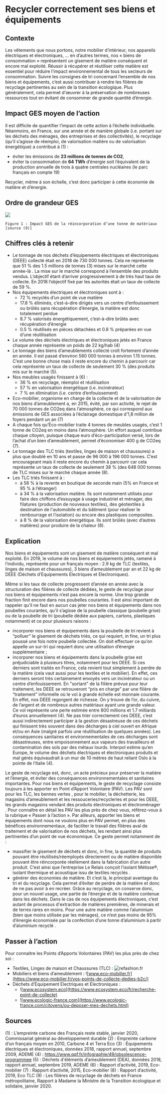 # Recycler correctement ses biens et équipements

## Contexte
Les vêtements que nous portons, notre mobilier d’intérieur, nos appareils électriques et électroniques, … en d’autres termes, nos « biens de consommation » représentent un gisement de matière conséquent et encore mal exploité. Réussir à récupérer et réutiliser cette matière est essentiel pour réduire l’impact environnemental de tous les secteurs de consommation. Suivre les consignes de tri concernant l’ensemble de nos biens et équipements, c’est aussi contribuer à rendre les filières de recyclage pertinentes au sein de la transition écologique. Plus généralement, cela permet d'œuvrer à la préservation de nombreuses ressources tout en évitant de consommer de grande quantité d’énergie.

## Impact GES moyen de l’action
Il est difficile de quantifier l’impact de cette action à l’échelle individuelle. Néanmoins, en France, sur une année et de manière globale (i.e. portant sur les déchets des ménages, des entreprises et des collectivités), le recyclage (qu’il s’agisse de réemploi, de valorisation matière ou de valorisation énergétique) a contribué à (1) :
- éviter les émissions de **23 millions de tonnes de CO2**,
- éviter la consommation de **64 TWh** d’énergie soit l’équivalent de la production annuelle de trois à quatre centrales nucléaires (le parc français en compte 19)

Recycler, même à son échelle, c’est donc participer à cette économie de matière et d’énergie.

## Ordre de grandeur GES

![](https://www.associationbilancarbone.fr/wp-content/uploads/2020/12/trier-dechets-consommation-fig1.jpg)
 
```Figure 1 : Impact GES de la réincorporation d’une tonne de matériaux [source (9)]```


## Chiffres clés à retenir
- Le tonnage de nos déchets d’équipements électriques et électroniques (DEEE) collecté était en 2018 de 730 000 tonnes. Cela ne représente que 51 % des 1.5 millions de tonnes (3) mises sur le marché cette année-là . La mise sur le marché correspond à l’ensemble des produits vendus. L’objectif étant d’arriver progressivement à de très haut taux de collecte. En 2018 l’objectif fixé par les autorités était un taux de collecte de 59 %.
- Nos équipements électriques et électroniques sont à :
	- 72 % recyclés d’un point de vue matière
	- 17.8 % éliminés, c’est-à-dire dirigés vers un centre d’enfouissement ou brûlés sans récupération d’énergie, la matière est donc totalement perdue
	- 8.7 % valorisés énergétiquement, c’est-à-dire brûlés avec récupération d’énergie
	- 0.5 % réutilisés en pièces détachées et 0.8 % préparées en vue d’une réutilisation
- Le volume des déchets électriques et électroniques jetés en France chaque année représente un poids de 22 kg/hab (4)
- Le tonnage des biens d’ameublements collecté croît fortement d’année en année. Il est passé d’environ 580 000 tonnes à environ 1.15 tonnes. C’est une bonne chose mais il reste encore du chemin à parcourir car cela représente un taux de collecte de seulement 30 % (des produits mis sur le marché (5).
- Nos meubles usagés finissent à (6) :
	- 36 % en recyclage, réemploi et réutilisation
	- 57 % en valorisation énergétique (i.e. incinérateur)
	- 7 % en élimination (i.e. centre d’enfouissement)
- Eco-mobilier, organisme en charge de la collecte et de la valorisation de nos biens d’ameublement a, en 2015, évité, par son activité, le rejet de 70 000 tonnes de CO2eq dans l’atmosphère, ce qui correspond aux émissions de GES associées à l’éclairage domestique d’1,8 million de foyers pendant un an (7)
- A chaque fois qu’Éco-mobilier traite 4 tonnes de meubles usagés, c’est 1 tonne de CO2eq en moins dans l’atmosphère. Un effort auquel contribue chaque citoyen, puisque chaque euro d’éco-participation versé, lors de l’achat d’un bien d’ameublement, permet d’économiser 400 g de CO2eq (7).
- Le tonnage des TLC triés (textiles, linges de maison et chaussures) a plus que doublé en 10 ans et passe de 96 000 à 196 000 tonnes. C’est encourageant mais il reste encore du chemin à parcourir car cela représente un taux de collecte de seulement 38 % (des 648 000 tonnes de TLC mises sur le marché chaque année (8).
- Les TLC triés finissent à :
	- à 58 % à la revente en boutique de seconde main (5% en France et 95 % à l’étranger)
	- à 34 %  à la valorisation matière. Ils sont notamment utilisés pour faire des chiffons d’essuyage à usage industriel et ménager, des filatures (production de nouveaux textiles), des géotextiles à destination de l'automobile et du bâtiment (pour réaliser le rembourrage et l’isolation) ou encore des plastiques composites.
	- à 8 % de la valorisation énergétique. Ils sont brûlés (avec d’autres matières) pour produire de la chaleur (8). 

## Explication
Nos biens et équipements sont un gisement de matière conséquent et mal exploité. En 2019, le volume de nos biens et équipements jetés, ramené à l’individu, représente pour un français moyen : 2.9 kg  de TLC (textiles, linges de maison et chaussures), 3 biens d’ameublement par an et 22 kg de DEEE (Déchets d’Equipements Electriques et Electroniques).

Même si les taux de collecte progressent d’année en année avec la structuration des filières de collecte dédiées, le geste de recyclage pour nos biens et équipements n’est pas encore la norme. Une trop grande fraction finit encore dans nos poubelles courantes. Il est ainsi important de rappeler qu’il ne faut en aucun cas jeter nos biens et équipements dans nos poubelles courantes, qu’il s’agisse de la poubelle classique (poubelle grise) ou de la poubelle de tri (poubelle dédiée aux papiers, cartons, plastiques notamment) et ce pour plusieurs raisons :
- incorporer nos biens et équipements dans la poubelle de tri revient à “polluer” le gisement de déchets triés, ce qui requiert, in fine, un tri plus poussé une fois notre poubelle collectée. On doit effectuer ce qu’on appelle un sur-tri qui requiert donc une utilisation d’énergie supplémentaire ; 
- incorporer nos biens et équipements dans la poubelle grise est préjudiciable à plusieurs titres, notamment pour les DEEE. Si ces derniers sont traités en France, cela revient tout simplement à perdre de la matière (cela vaut aussi pour les textiles et le mobilier). En effet, ces derniers seront très certainement envoyés vers un incinérateur ou un centre d’enfouissement. En "sortant" de la filière prévue pour leur traitement, les DEEE se retrouveront “pris en charge” par une filière de “traitement” informelle où le vol à grande échelle est monnaie courante. En effet, nos DEEE regorgent de richesse. On y trouve de l’or, du cuivre, de l’argent et de nombreux autres matériaux ayant une grande valeur. Ce vol représente une perte estimée entre 800 millions et 1.7 milliards d’euros annuellement (4). Ne pas trier correctement ces DEEE, c’est aussi indirectement participer à la gestion désastreuse de ces déchets qui finissent très souvent dans des décharges à ciel ouvert en Afrique et/ou en Asie (malgré parfois une réutilisation de quelques années). Les conséquences sanitaires et environnementales de ces décharges sont désastreuses, entre empoisonnement aux vapeurs des travailleurs et contamination des sols par des métaux lourds. Interpol  estime qu’en Europe, le volume des déchets électriques et électroniques produits et mal gérés équivaudrait à un mur de 10 mètres de haut reliant Oslo à la pointe de l’Italie (4).

Le geste de recyclage est, donc, un acte précieux pour préserver la matière et l’énergie, et éviter des conséquences environnementales et sanitaires importantes. Pour nos biens et équipements, le geste de recyclage consiste toujours à les apporter en Point d’Apport Volontaire (PAV). Les PAV sont pour les TLC, les bennes vertes , pour le mobilier, la déchetterie, les magasins d’ameublement et les ressouceries/recycleries et pour les DEEE, les grands magasins vendant des produits électroniques et électroménager . Pour connaître en détail les PAV les plus près de chez vous, référez-vous à la rubrique « Passer à l’action ».
Par ailleurs, apporter les biens et équipements dont nous ne voulons plus en PAV permet, en plus des bénéfices environnementaux, de faciliter le travail des filières aval de traitement et de valorisation de nos déchets, les rendant ainsi plus pertinentes d’un point de vue économique. Ce geste permet notamment de :
- massifier le gisement de déchets et donc, in fine, la quantité de produits pouvant être réutilisés/réemployés directement ou de matière disponible pouvant être réincorporée réellement dans la fabrication d’un autre produit. C’est ainsi que l’entreprise Le Relais conçoit l’isolant Métisse®, isolant thermique et acoustique issu de textiles recyclés .
- générer des économies de matière. Et c’est là, le principal avantage du tri et du recyclage. Cela permet d’éviter de perdre de la matière et donc de ne pas avoir à en recréer. Grâce au recyclage, on conserve donc, pour un nouvel usage, une partie de l’énergie et de la matière contenue dans les déchets. Dans le cas de nos équipements électroniques, c’est autant de processus d'extraction de matières premières, de minerais et de terres rares en moins. Pour une autre matière comme l’aluminium (bien que moins utilisée par les ménages), ce n’est pas moins de 95% d’énergie économisée par la confection d’une tonne d’aluminium à partir d’aluminium recyclé .

## Passer à l’action
Pour connaitre les Points d’Apports Volontaires (PAV) les plus près de chez soi :
- Textiles, Linges de maison et Chaussures (TLC) : 
![refashion.fr](https://refashion.fr/citoyen/fr/je-d%C3%A9pose)
- Mobiliers et biens d’ameublement : 
![www.eco-mobilier.fr](https://www.eco-mobilier.fr/vos-points-de-collecte-dedies-b2c/)
- Déchets d’Equipement Electriques et Electroniques :
	- ![www.ecosystem.eco](https://www.ecosystem.eco/fr/recherche-point-de-collecte)
	- ![www.ecologic-france.com](https://www.ecologic-france.com/citoyens/ou-deposer-mes-dechets.html)

## Sources
(1) : L’empreinte carbone des Français reste stable, janvier 2020, Commissariat général au développement durable
(2) : Empreinte carbone d’un français moyen en 2010,  Carbone 4 et Terra Eco
(3) : Équipements électriques et électroniques, données 2018, rapport annuel, septembre 2009, ADEME
(4) : https://www.qqf.fr/infographie/49/obsolescence-programmee 
(5) : Déchets d'éléments d’ameublement (DEA), données 2018, rapport annuel, septembre 2019, ADEME 
(6) : Rapport d’activité, 2019, Eco-mobilier
(7) : Rapport d’activité, 2015, Eco-mobilier
(8) : Rapport d’activité, 2019, Eco TLC
(9) : Les filières de recyclage de déchets en France métropolitaine, Rapport à Madame la Ministre de la Transition écologique et solidaire, janvier 2020.
